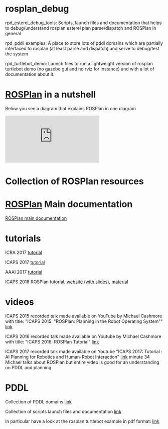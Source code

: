 # rosplan_debug

rpd_esterel_debug_tools: Scripts, launch files and documentation that helps to debug/understand
rosplan esterel plan parse/dispatch and ROSPlan in general

rpd_pddl_examples: A place to store lots of pddl domains which are partially interfaced to rosplan
(at least parse and dispatch) and serve to debug/test the system

rpd_turtlebot_demo: Launch files to run a lightweight version of rosplan turtlebot demo
(no gazebo gui and no rviz for instance) and with a lot of documentation about it.

# [ROSPlan](https://github.com/KCL-Planning/ROSPlan) in a nutshell

Below you see a diagram that explains ROSPlan in one diagram

![ROSPlan turtlebot example, comprehensive diagram](https://github.com/oscar-lima/rosplan_debug/blob/kinetic/rpd_turtlebot_demo/ros/doc/rosplan_turtlebot_example_detail.pdf "ROSPlan turtlebot example")

# Collection of ROSPlan resources

# [ROSPlan](https://github.com/KCL-Planning/ROSPlan) Main documentation

[ROSPlan main documentation](http://kcl-planning.github.io/ROSPlan/)

# tutorials

ICRA 2017 [tutorial](http://kcl-planning.github.io/ROSPlan//demos/conference_pages/tutorialICRA2017.html)

ICAPS 2017 [tutorial](http://kcl-planning.github.io/ROSPlan//demos/conference_pages/tutorialICAPS2017.html)

AAAI 2017 [tutorial](http://kcl-planning.github.io/ROSPlan//demos/conference_pages/tutorialAAAI2017.html)

ICAPS 2018 ROSPlan tutorial, [website (with slides)](https://irsgroup.isr.tecnico.ulisboa.pt/tutorial-on-integrating-classical-planning-and-mobile-service-robots-using-rosplan/), [material](https://github.com/oscar-lima/rosplan_tutorial)

# videos

ICAPS 2015 recorded talk made available on YouTube by Michael Cashmore with title: "ICAPS 2015: "ROSPlan: Planning in the Robot Operating System"" [link](https://youtu.be/brhIwSMEzdA)

ICAPS 2016 recorded talk made available on Youtube by Michael Cashmore with title: "ICAPS 2016: ROSPlan Tutorial"  [link](https://youtu.be/I7BPKMTYcD8)

ICAPS 2017 recorded talk made available on Youtube "ICAPS 2017: Tutorial : AI Planning for Robotics and Human-Robot Interaction" [link](https://youtu.be/F9wymWzSND8)
minute 34 Michael talks about ROSPlan but entire video is good for an understanding on PDDL and planning.

# PDDL

Collection of PDDL domains [link](https://github.com/oscar-lima/pddl_problems)

Collection of scripts launch files and documentation [link](https://github.com/oscar-lima/rosplan_debug)

In particular have a look at the rosplan turtlebot example in pdf format: [link](https://github.com/oscar-lima/rosplan_debug/blob/kinetic/rpd_turtlebot_demo/ros/doc/rosplan_turtlebot_example_detail.pdf)

